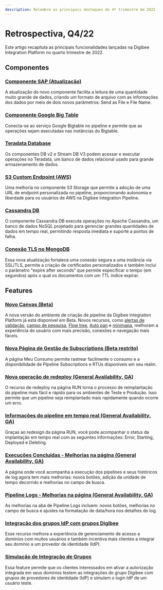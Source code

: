 ```yaml
---
description: Relembre os principais destaques do 4º trimestre de 2022
---
```


# Retrospectiva, Q4/22

Este artigo recapitula as principais funcionalidades lançadas na Digibee Integration Platform no quarto trimestre de 2022.

## Componentes

### [Componente SAP (Atualização)](https://docs.digibee.com/documentation/v/pt-br/build/capsulas/capsulas-publicas/sap)

A atualização do novo componente facilita a leitura de uma quantidade muito grande de dados, criando um formato de arquivo com as informações dos dados por meio de dois novos parâmetros: Send as File e File Name.

### [Componente Google Big Table](https://docs.digibee.com/documentation/v/pt-br/components/structured-data/google-big-table)

Conecta-se ao serviço Google Bigtable no pipeline e permite que as operações sejam executadas nas instâncias do Bigtable.

### [Teradata Database](https://docs.digibee.com/documentation/platform/supported-databases#teradata-database)

Os componentes DB v2 e Stream DB V3 podem acessar e executar operações no Teradata, um banco de dados relacional usado para grande armazenamento de dados.

### [S3 Custom Endpoint (AWS)](https://docs.digibee.com/documentation/v/pt-br/components/file-storage/s3-storage)

Uma melhoria no componente S3 Storage que permite a adoção de uma URL de endpoint personalizada no pipeline, proporcionando autonomia e liberdade para os usuários de AWS na Digibee Integration Pipeline.

### [Cassandra DB](https://docs.digibee.com/documentation/v/pt-br/components/structured-data/cassandra-db)

O componente Cassandra DB executa operações no Apache Cassandra, um banco de dados NoSQL projetado para gerenciar grandes quantidades de dados em tempo real, permitindo resposta imediata e suporte a pontos de falha.

### [Conexão TLS no MongoDB](https://docs.digibee.com/documentation/v/pt-br/components/structured-data/mongo-db)

Essa nova atualização fortalece uma conexão segura a uma instância via SSL/TLS, permite a criação de certificados personalizados e também inclui o parâmetro "expire after seconds" que permite especificar o tempo (em segundos) após o qual os documentos com um TTL índice expirar.

## Features

### [Novo Canvas (Beta)](https://docs.digibee.com/documentation/v/pt-br/build/novo-canvas-beta-restrito)

A nova versão do ambiente de criação de pipeline da Digibee Integration Platform já está disponível em Beta. Novos recursos, como [alertas de validação](https://docs.digibee.com/documentation/v/pt-br/release-notes/release-notes-2022/dezembro#novo-canvas-beta), [campo de pesquisa](https://docs.digibee.com/documentation/v/pt-br/release-notes/release-notes-2022/dezembro#novo-canvas-beta), [Flow tree](https://docs.digibee.com/documentation/v/pt-br/release-notes/release-notes-2022/dezembro#novo-canvas-beta), [Auto pan](https://docs.digibee.com/documentation/v/pt-br/release-notes/release-notes-2022/dezembro#novo-canvas-beta) e [minimapa](https://docs.digibee.com/documentation/v/pt-br/release-notes/release-notes-2022/dezembro#novo-canvas-beta), melhoram a experiência do usuário com mais precisão, conexões e navegação mais fáceis.

### [Nova Página de Gestão de Subscriptions (Beta restrito)](https://docs.digibee.com/documentation/v/pt-br/licenciamento/meu-consumo)

A página Meu Consumo permite rastrear facilmente o consumo e a disponibilidade de Pipeline Subscriptions e RTUs disponíveis em seu realm.

### [Nova operação de redeploy (General Availability, GA)](https://docs.digibee.com/documentation/run/redeploying-a-pipeline)

O recurso de redeploy na página RUN torna o processo de reimplantação do pipeline mais fácil e rápido para os ambientes de Teste e Produção. Isso permite que um pipeline seja reimplantado mais rapidamente quando ocorre um erro.

### [Informações do pipeline em tempo real (General Availability, GA)](https://docs.digibee.com/documentation/v/pt-br/run/status-de-implantacao-do-pipeline)

Graças ao redesign da página RUN, você pode acompanhar o status da implantação em tempo real com as seguintes informações: Error, Starting, Deployed e Deleting.

### [Execuções Concluídas - Melhorias na página (General Availability, GA) ](https://docs.digibee.com/documentation/v/pt-br/monitor/execucoes-concluidas)

A página onde você acompanha a execução dos pipelines e seus históricos de log agora tem mais melhorias: novos botões, adição da unidade de tempo decorrido e melhorias no campo de busca.

### [Pipeline Logs - Melhorias na página (General Availability, GA)](https://docs.digibee.com/documentation/v/pt-br/monitor/pipeline-logs)

As melhorias na aba de Pipeline Logs incluem: novos botões, melhorias no campo de busca e ajustes na formatação de data/hora nos detalhes do log.

### [Integração dos grupos IdP com grupos Digibee](https://docs.digibee.com/documentation/v/pt-br/administration/integracao-de-provedor-de-identidades/integracao-dos-grupos-idp-com-grupos-digibee)

Esse recurso melhora a experiência de gerenciamento de acesso a domínios com muitos usuários e também incentiva mais clientes a integrar seu domínio a um provedor de identidade (IdP).

### [Simulação de Integração de Grupos](https://docs.digibee.com/documentation/v/pt-br/administration/integracao-de-provedor-de-identidades/integracao-dos-grupos-idp-com-grupos-digibee#como-simular-uma-integracao)

Essa feature permite que os clientes interessados ​​em ativar a autorização integrada em seus domínios testem as integrações do grupo Digibee com grupos de provedores de identidade (IdP) e simulem o login IdP de um usuário teste.
